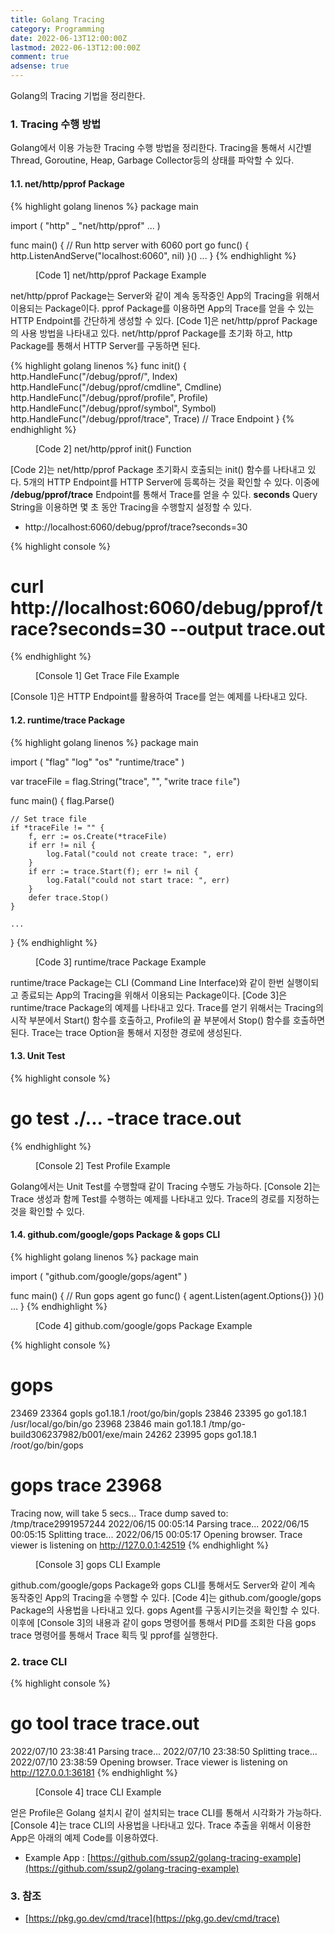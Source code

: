 ```yaml
---
title: Golang Tracing
category: Programming
date: 2022-06-13T12:00:00Z
lastmod: 2022-06-13T12:00:00Z
comment: true
adsense: true
---
```


Golang의 Tracing 기법을 정리한다.

### 1. Tracing 수행 방법

Golang에서 이용 가능한 Tracing 수행 방법을 정리한다. Tracing을 통해서 시간별 Thread, Goroutine, Heap, Garbage Collector등의 상태를 파악할 수 있다.

#### 1.1. net/http/pprof Package

{% highlight golang linenos %}
package main

import (
    "http"
	_ "net/http/pprof"
    ...
)

func main() {
    // Run http server with 6060 port
	go func() {
		http.ListenAndServe("localhost:6060", nil)
	}()
    ...
}
{% endhighlight %}
<figure>
<figcaption class="caption">[Code 1] net/http/pprof Package Example</figcaption>
</figure>

net/http/pprof Package는 Server와 같이 계속 동작중인 App의 Tracing을 위해서 이용되는 Package이다. pprof Package를 이용하면 App의 Trace를 얻을 수 있는 HTTP Endpoint를 간단하게 생성할 수 있다. [Code 1]은 net/http/pprof Package의 사용 방법을 나타내고 있다. net/http/pprof Package를 초기화 하고, http Package를 통해서 HTTP Server를 구동하면 된다.

{% highlight golang linenos %}
func init() {
	http.HandleFunc("/debug/pprof/", Index)
	http.HandleFunc("/debug/pprof/cmdline", Cmdline)
	http.HandleFunc("/debug/pprof/profile", Profile)
	http.HandleFunc("/debug/pprof/symbol", Symbol)
	http.HandleFunc("/debug/pprof/trace", Trace) // Trace Endpoint
}
{% endhighlight %}
<figure>
<figcaption class="caption">[Code 2] net/http/pprof init() Function</figcaption>
</figure>

[Code 2]는 net/http/pprof Package 초기화시 호출되는 init() 함수를 나타내고 있다. 5개의 HTTP Endpoint를 HTTP Server에 등록하는 것을 확인할 수 있다. 이중에 **/debug/pprof/trace** Endpoint를 통해서 Trace를 얻을 수 있다. **seconds** Query String을 이용하면 몇 초 동안 Tracing을 수행할지 설정할 수 있다.

* http://localhost:6060/debug/pprof/trace?seconds=30

{% highlight console %}
# curl http://localhost:6060/debug/pprof/trace\?seconds\=30 --output trace.out
{% endhighlight %}
<figure>
<figcaption class="caption">[Console 1] Get Trace File Example</figcaption>
</figure>

[Console 1]은 HTTP Endpoint를 활용하여 Trace를 얻는 예제를 나타내고 있다.

#### 1.2. runtime/trace Package

{% highlight golang linenos %}
package main

import (
	"flag"
	"log"
	"os"
	"runtime/trace"
)

var traceFile = flag.String("trace", "", "write trace `file`")

func main() {
	flag.Parse()

	// Set trace file
	if *traceFile != "" {
		f, err := os.Create(*traceFile)
		if err != nil {
			log.Fatal("could not create trace: ", err)
		}
		if err := trace.Start(f); err != nil {
			log.Fatal("could not start trace: ", err)
		}
		defer trace.Stop()
	}

    ...
}
{% endhighlight %}
<figure>
<figcaption class="caption">[Code 3] runtime/trace Package Example</figcaption>
</figure>

runtime/trace Package는 CLI (Command Line Interface)와 같이 한번 실행이되고 종료되는 App의 Tracing을 위해서 이용되는 Package이다. [Code 3]은 runtime/trace Package의 예제를 나타내고 있다. Trace를 얻기 위해서는 Tracing의 시작 부분에서 Start() 함수를 호출하고, Profile의 끝 부분에서 Stop() 함수를 호출하면 된다. Trace는 trace Option을 통해서 지정한 경로에 생성된다.

#### 1.3. Unit Test

{% highlight console %}
# go test ./... -trace trace.out 
{% endhighlight %}
<figure>
<figcaption class="caption">[Console 2] Test Profile Example</figcaption>
</figure>

Golang에서는 Unit Test를 수행할때 같이 Tracing 수행도 가능하다. [Console 2]는 Trace 생성과 함께 Test를 수행하는 예제를 나타내고 있다. Trace의 경로를 지정하는 것을 확인할 수 있다.

#### 1.4. github.com/google/gops Package & gops CLI

{% highlight golang linenos %}
package main

import (
	"github.com/google/gops/agent"
)

func main() {
    // Run gops agent
	go func() {
		agent.Listen(agent.Options{})
	}()
	...
}
{% endhighlight %}
<figure>
<figcaption class="caption">[Code 4] github.com/google/gops Package Example</figcaption>
</figure>

{% highlight console %}
# gops
23469 23364 gopls  go1.18.1 /root/go/bin/gopls
23846 23395 go     go1.18.1 /usr/local/go/bin/go
23968 23846 main   go1.18.1 /tmp/go-build306237982/b001/exe/main
24262 23995 gops   go1.18.1 /root/go/bin/gops

# gops trace 23968
Tracing now, will take 5 secs...
Trace dump saved to: /tmp/trace2991957244
2022/06/15 00:05:14 Parsing trace...
2022/06/15 00:05:15 Splitting trace...
2022/06/15 00:05:17 Opening browser. Trace viewer is listening on http://127.0.0.1:42519
{% endhighlight %}
<figure>
<figcaption class="caption">[Console 3] gops CLI Example</figcaption>
</figure>

github.com/google/gops Package와 gops CLI를 통해서도 Server와 같이 계속 동작중인 App의 Tracing을 수행할 수 있다. [Code 4]는 github.com/google/gops Package의 사용법을 나타내고 있다. gops Agent를 구동시키는것을 확인할 수 있다. 이후에 [Console 3]의 내용과 같이 gops 명령어를 통해서 PID를 조회한 다음 gops trace 명령어를 통해서 Trace 획득 및 pprof를 실행한다.

### 2. trace CLI

{% highlight console %}
# go tool trace trace.out
2022/07/10 23:38:41 Parsing trace...
2022/07/10 23:38:50 Splitting trace...
2022/07/10 23:38:59 Opening browser. Trace viewer is listening on http://127.0.0.1:36181
{% endhighlight %}
<figure>
<figcaption class="caption">[Console 4] trace CLI Example</figcaption>
</figure>

얻은 Profile은 Golang 설치시 같이 설치되는 trace CLI를 통해서 시각화가 가능하다. [Console 4]는 trace CLI의 사용법을 나타내고 있다. Trace 추출을 위해서 이용한 App은 아래의 예제 Code를 이용하였다.

* Example App : [https://github.com/ssup2/golang-tracing-example](https://github.com/ssup2/golang-tracing-example)

### 3. 참조

* [https://pkg.go.dev/cmd/trace](https://pkg.go.dev/cmd/trace)